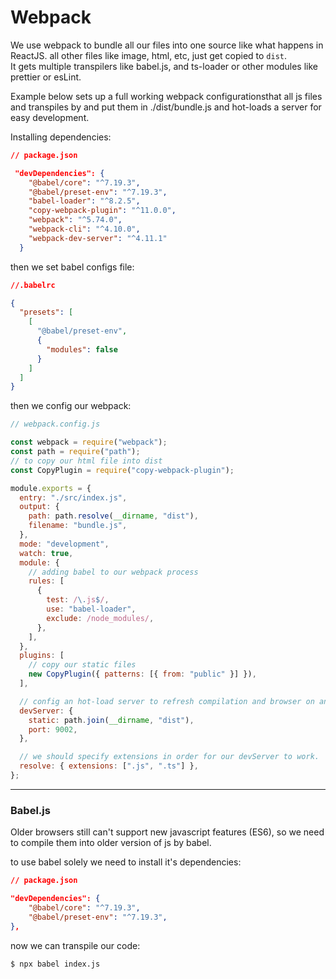 # Webpack

We use webpack to bundle all our files into one source like what happens in ReactJS.
all other files like image, html, etc, just get copied to `dist`.  
It gets multiple transpilers like babel.js, and ts-loader or other modules like prettier or esLint.

Example below sets up a full working webpack configurationsthat all js files and transpiles by and put them in ./dist/bundle.js and hot-loads a server for easy development.

Installing dependencies:

```json
// package.json

 "devDependencies": {
    "@babel/core": "^7.19.3",
    "@babel/preset-env": "^7.19.3",
    "babel-loader": "^8.2.5",
    "copy-webpack-plugin": "^11.0.0",
    "webpack": "^5.74.0",
    "webpack-cli": "^4.10.0",
    "webpack-dev-server": "^4.11.1"
  }
```

then we set babel configs file:

```json
//.babelrc

{
  "presets": [
    [
      "@babel/preset-env",
      {
        "modules": false
      }
    ]
  ]
}
```

then we config our webpack:

```javascript
// webpack.config.js

const webpack = require("webpack");
const path = require("path");
// to copy our html file into dist
const CopyPlugin = require("copy-webpack-plugin");

module.exports = {
  entry: "./src/index.js",
  output: {
    path: path.resolve(__dirname, "dist"),
    filename: "bundle.js",
  },
  mode: "development",
  watch: true,
  module: {
    // adding babel to our webpack process
    rules: [
      {
        test: /\.js$/,
        use: "babel-loader",
        exclude: /node_modules/,
      },
    ],
  },
  plugins: [
    // copy our static files
    new CopyPlugin({ patterns: [{ from: "public" }] }),
  ],

  // config an hot-load server to refresh compilation and browser on any changes.
  devServer: {
    static: path.join(__dirname, "dist"),
    port: 9002,
  },

  // we should specify extensions in order for our devServer to work.
  resolve: { extensions: [".js", ".ts"] },
};
```

---

### Babel.js

Older browsers still can't support new javascript features (ES6), so we need to compile them into older version of js by babel.

to use babel solely we need to install it's dependencies:

```json
// package.json

"devDependencies": {
    "@babel/core": "^7.19.3",
    "@babel/preset-env": "^7.19.3",
},
```

now we can transpile our code:

```shell
$ npx babel index.js
```
